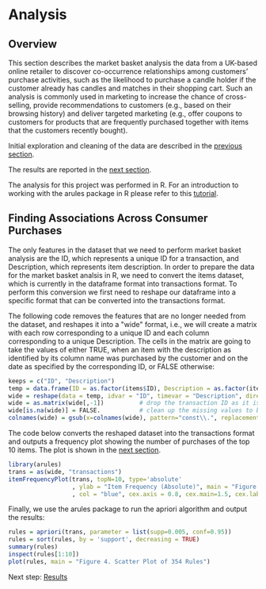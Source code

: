# Analysis

## Overview
This section describes the market basket analysis the data from a UK-based online retailer to discover co-occurrence relationships among customers’ purchase activities, such as the likelihood to purchase a candle holder if the customer already has candles and matches in their shopping cart. Such an analysis is commonly used in marketing to increase the chance of cross-selling, provide recommendations to customers (e.g., based on their browsing history) and deliver targeted marketing (e.g., offer coupons to customers for products that are frequently purchased together with items that the customers recently bought).

Initial exploration and cleaning of the data are described in the [previous section](https://eagronin.github.io/market-basket-prepare/).

The results are reported in the [next section](https://eagronin.github.io/market-basket-report/).

The analysis for this project was performed in R.  For an introduction to working with the arules package in R please refer to this [tutorial](http://www.learnbymarketing.com/1043/working-with-arules-transactions-and-read-transactions/).

## Finding Associations Across Consumer Purchases

The only features in the dataset that we need to perform market basket analysis are the ID, which represents a unique ID for a transaction, and Description, which represents item description.  In order to prepare the data for the market basket analsis in R, we need to convert the items dataset, which is currently in the dataframe format into transactions format.  To perform this conversion we first need to reshape our dataframe into a specific format that can be converted into the transactions format.  

The following code removes the features that are no longer needed from the dataset, and reshapes it into a "wide" format, i.e., we will create a matrix with each row corresponding to a unique ID and each column corresponding to a unique Description.  The cells in the matrix are going to take the values of either TRUE, when an item with the description as identified by its column name was purchased by the customer and on the date as specified by the corresponding ID, or FALSE otherwise:

```R
keeps = c("ID", "Description")
temp = data.frame(ID = as.factor(items$ID), Description = as.factor(items$Description), const = TRUE)
wide = reshape(data = temp, idvar = "ID", timevar = "Description", direction = "wide")
wide = as.matrix(wide[,-1])          # drop the transaction ID as it is no longer used
wide[is.na(wide)] = FALSE.           # clean up the missing values to be FALSE
colnames(wide) = gsub(x=colnames(wide), pattern="const\\.", replacement="")    # clean up column names
```

The code below converts the reshaped dataset into the transactions format and outputs a frequency plot showing the number of purchases of the top 10 items.  The plot is shown in the [next section](https://eagronin.github.io/market-basket-report/). 

```R
library(arules)
trans = as(wide, "transactions")
itemFrequencyPlot(trans, topN=10, type='absolute'
                  , ylab = "Item Frequency (Absolute)", main = "Figure 3. Number of Purchases of the Top 10 Items"
                  , col = "blue", cex.axis = 0.8, cex.main=1.5, cex.lab = .8, cex.names = 0.8)
```

Finally, we use the arules package to run the apriori algorithm and output the results:

```R
rules = apriori(trans, parameter = list(supp=0.005, conf=0.95))
rules = sort(rules, by = 'support', decreasing = TRUE)
summary(rules)
inspect(rules[1:10])
plot(rules, main = "Figure 4. Scatter Plot of 354 Rules")
```

Next step: [Results](https://eagronin.github.io/market-basket-report/)
